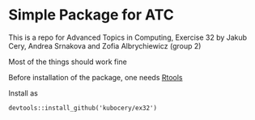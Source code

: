 # Simple Package for ATC

This is a repo for Advanced Topics in Computing, Exercise 32 by Jakub Cery, Andrea Srnakova and Zofia Albrychiewicz (group 2)

Most of the things should work fine

Before installation of the package,  one needs [Rtools](https://cran.r-project.org/bin/windows/Rtools/)

Install as 
```{r}
devtools::install_github('kubocery/ex32')
```


